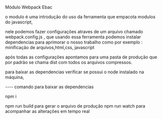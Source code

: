 Módulo Webpack Ebac

o modulo é uma introdução do uso da ferramenta que empacota modulos do javascript,

nele podemos fazer configurações atraves de um arquivo chamado webpack.config.js , que usando essa ferramenta podemos instalar dependencias para aprimorar o nosso trabalho como por exemplo : minificação de arquivos,html,css, javascript 

após todas as configurações apontamos para uma pasta de produção que por padrão se chama dist com todos os arquivos compressos.

para baixar as dependencias verificar se possui o node instalado na máquina,

---- comando para baixar as dependencias

npm i

npm run build para gerar o arquivo de produção
npm run watch para acompanhar as alterações em tempo real